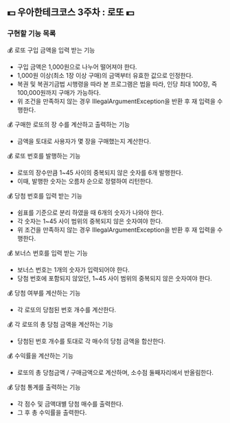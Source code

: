 ## 💵 우아한테크코스 3주차 : 로또  💵

### 구현할 기능 목록
💰 로또 구입 금액을 입력 받는 기능
- 구입 금액은 1,000원으로 나누어 떨어져야 한다. 
- 1,000원 이상(최소 1장 이상 구매)의 금액부터 유효한 값으로 인정한다. 
- 복권 및 복권기금법 시행령을 따라  본 프로그램은 법을 따라, 인당 최대 100장, 즉 100,000원까지 구매가 가능하다. 
- 위 조건을 만족하지 않는 경우 IllegalArgumentException을 반환 후 재 입력을 수행한다.

💰 구매한 로또의 장 수를 계산하고 출력하는 기능
- 금액을 토대로 사용자가 몇 장을 구매했는지 계산한다.

💰 로또 번호를 발행하는 기능 
- 로또의 장수만큼 1~45 사이의 중복되지 않은 숫자를 6개 발행한다.
- 이때, 발행한 숫자는 오름차 순으로 정렬하여 리턴한다.

💰 당첨 번호를 입력 받는 기능 
- 쉼표를 기준으로 분리 하였을 때 6개의 숫자가 나와야 한다.
- 각 숫자는 1~45 사이 범위의 중복되지 않은 숫자여야 한다. 
- 위 조건을 만족하지 않는 경우 IllegalArgumentException을 반환 후 재 입력을 수행한다.

💰 보너스 번호를 입력 받는 기능
- 보너스 번호는 1개의 숫자가 입력되어야 한다.
- 당첨 번호에 포함되지 않았던, 1~45 사이 범위의 중복되지 않은 숫자여야 한다.

💰 당첨 여부를 계산하는 기능 
- 각 로또의 당첨된 번호 개수를 계산한다.

💰 각 로또의 총 당첨 금액을 계산하는 기능
- 당첨된 번호 개수를 토대로 각 매수의 당첨 금액을 합산한다. 

💰 수익률을 계산하는 기능 
- 로또의 총 당첨금액 / 구매금액으로 계산하며, 소수점 둘째자리에서 반올림한다. 

💰 당첨 통계를 출력하는 기능 
- 각 점수 및 금액대별 당첨 매수를 출력한다. 
- 그 후 총 수익률을 출력한다. 